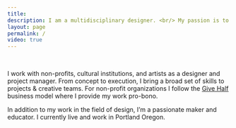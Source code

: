 ```yaml
---
title:
description: I am a multidisciplinary designer. <br/> My passion is to find exciting ways to create educational experiences for nonprofits and cultural institutions.
layout: page
permalink: /
video: true
---
```


<br />

I work with non-profits, cultural institutions, and artists as a designer and project manager. From concept to execution, I bring a broad set of skills to projects & creative teams. For non-profit organizations I follow the <a href="http://givehalf.co/">Give Half</a> business model where I provide my work pro-bono.

In addition to my work in the field of design, I’m a passionate maker and educator. I currently live and work in Portland Oregon.

<br />
